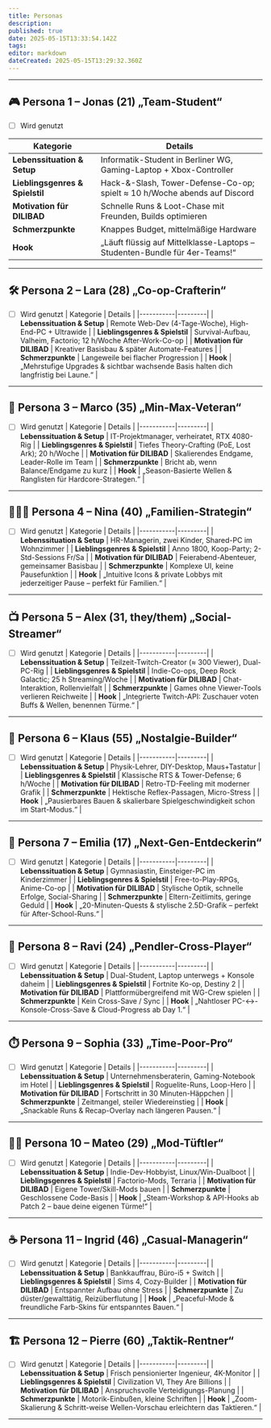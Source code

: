 ```yaml
---
title: Personas
description: 
published: true
date: 2025-05-15T13:33:54.142Z
tags: 
editor: markdown
dateCreated: 2025-05-15T13:29:32.360Z
---
```


---
## 🎮 Persona 1 – Jonas (21) „Team-Student“ 
- [ ] Wird genutzt

| Kategorie | Details |
|-----------|---------|
| **Lebenssituation & Setup** | Informatik-Student in Berliner WG, Gaming-Laptop + Xbox-Controller |
| **Lieblingsgenres & Spielstil** | Hack-&-Slash, Tower-Defense-Co-op; spielt ≈ 10 h/Woche abends auf Discord |
| **Motivation für DILIBAD** | Schnelle Runs & Loot-Chase mit Freunden, Builds optimieren |
| **Schmerzpunkte** | Knappes Budget, mittelmäßige Hardware |
| **Hook** | „Läuft flüssig auf Mittelklasse-Laptops – Studenten-Bundle für 4er-Teams!“ |
---
## 🛠️ Persona 2 – Lara (28) „Co-op-Crafterin“ 
- [ ] Wird genutzt
| Kategorie | Details |
|-----------|---------|
| **Lebenssituation & Setup** | Remote Web-Dev (4-Tage-Woche), High-End-PC + Ultrawide |
| **Lieblingsgenres & Spielstil** | Survival-Aufbau, Valheim, Factorio; 12 h/Woche After-Work-Co-op |
| **Motivation für DILIBAD** | Kreativer Basisbau & später Automate-Features |
| **Schmerzpunkte** | Langeweile bei flacher Progression |
| **Hook** | „Mehrstufige Upgrades & sichtbar wachsende Basis halten dich langfristig bei Laune.“ |
---
## 🧮 Persona 3 – Marco (35) „Min-Max-Veteran“ 
- [ ] Wird genutzt
| Kategorie | Details |
|-----------|---------|
| **Lebenssituation & Setup** | IT-Projektmanager, verheiratet, RTX 4080-Rig |
| **Lieblingsgenres & Spielstil** | Tiefes Theory-Crafting (PoE, Lost Ark); 20 h/Woche |
| **Motivation für DILIBAD** | Skalierendes Endgame, Leader-Rolle im Team |
| **Schmerzpunkte** | Bricht ab, wenn Balance/Endgame zu kurz |
| **Hook** | „Season-Basierte Wellen & Ranglisten für Hardcore-Strategen.“ |
---
## 👨‍👩‍👧 Persona 4 – Nina (40) „Familien-Strategin“
- [ ] Wird genutzt
| Kategorie | Details |
|-----------|---------|
| **Lebenssituation & Setup** | HR-Managerin, zwei Kinder, Shared-PC im Wohnzimmer |
| **Lieblingsgenres & Spielstil** | Anno 1800, Koop-Party; 2-Std-Sessions Fr/Sa |
| **Motivation für DILIBAD** | Feierabend-Abenteuer, gemeinsamer Basisbau |
| **Schmerzpunkte** | Komplexe UI, keine Pausefunktion |
| **Hook** | „Intuitive Icons & private Lobbys mit jederzeitiger Pause – perfekt für Familien.“ |
---
## 📺 Persona 5 – Alex (31, they/them) „Social-Streamer“  
- [ ] Wird genutzt
| Kategorie | Details |
|-----------|---------|
| **Lebenssituation & Setup** | Teilzeit-Twitch-Creator (≈ 300 Viewer), Dual-PC-Rig |
| **Lieblingsgenres & Spielstil** | Indie-Co-ops, Deep Rock Galactic; 25 h Streaming/Woche |
| **Motivation für DILIBAD** | Chat-Interaktion, Rollenvielfalt |
| **Schmerzpunkte** | Games ohne Viewer-Tools verlieren Reichweite |
| **Hook** | „Integrierte Twitch-API: Zuschauer voten Buffs & Wellen, benennen Türme.“ |
---
## 🧓 Persona 6 – Klaus (55) „Nostalgie-Builder“  
- [ ] Wird genutzt
| Kategorie | Details |
|-----------|---------|
| **Lebenssituation & Setup** | Physik-Lehrer, DIY-Desktop, Maus+Tastatur |
| **Lieblingsgenres & Spielstil** | Klassische RTS & Tower-Defense; 6 h/Woche |
| **Motivation für DILIBAD** | Retro-TD-Feeling mit moderner Grafik |
| **Schmerzpunkte** | Hektische Reflex-Passagen, Micro-Stress |
| **Hook** | „Pausierbares Bauen & skalierbare Spielgeschwindigkeit schon im Start-Modus.“ |
---
## 🌟 Persona 7 – Emilia (17) „Next-Gen-Entdeckerin“ 
- [ ] Wird genutzt
| Kategorie | Details |
|-----------|---------|
| **Lebenssituation & Setup** | Gymnasiastin, Einsteiger-PC im Kinderzimmer |
| **Lieblingsgenres & Spielstil** | Free-to-Play-RPGs, Anime-Co-op |
| **Motivation für DILIBAD** | Stylische Optik, schnelle Erfolge, Social-Sharing |
| **Schmerzpunkte** | Eltern-Zeitlimits, geringe Geduld |
| **Hook** | „20-Minuten-Quests & stylische 2.5D-Grafik – perfekt für After-School-Runs.“ |
---
## 🚄 Persona 8 – Ravi (24) „Pendler-Cross-Player“  
- [ ] Wird genutzt
| Kategorie | Details |
|-----------|---------|
| **Lebenssituation & Setup** | Dual-Student, Laptop unterwegs + Konsole daheim |
| **Lieblingsgenres & Spielstil** | Fortnite Ko-op, Destiny 2 |
| **Motivation für DILIBAD** | Plattformübergreifend mit WG-Crew spielen |
| **Schmerzpunkte** | Kein Cross-Save / Sync |
| **Hook** | „Nahtloser PC-↔-Konsole-Cross-Save & Cloud-Progress ab Day 1.“ |
---
## ⏱️ Persona 9 – Sophia (33) „Time-Poor-Pro“ 
- [ ] Wird genutzt
| Kategorie | Details |
|-----------|---------|
| **Lebenssituation & Setup** | Unternehmens­beraterin, Gaming-Notebook im Hotel |
| **Lieblingsgenres & Spielstil** | Roguelite-Runs, Loop-Hero |
| **Motivation für DILIBAD** | Fortschritt in 30 Minuten-Häppchen |
| **Schmerzpunkte** | Zeitmangel, steiler Wiedereinstieg |
| **Hook** | „Snackable Runs & Recap-Overlay nach längeren Pausen.“ |
---
## 🧑‍💻 Persona 10 – Mateo (29) „Mod-Tüftler“  
- [ ] Wird genutzt
| Kategorie | Details |
|-----------|---------|
| **Lebenssituation & Setup** | Indie-Dev-Hobbyist, Linux/Win-Dualboot |
| **Lieblingsgenres & Spielstil** | Factorio-Mods, Terraria |
| **Motivation für DILIBAD** | Eigene Tower/Skill-Mods bauen |
| **Schmerzpunkte** | Geschlossene Code-Basis |
| **Hook** | „Steam-Workshop & API-Hooks ab Patch 2 – baue deine eigenen Türme!“ |
---
## ☕ Persona 11 – Ingrid (46) „Casual-Managerin“  
- [ ] Wird genutzt
| Kategorie | Details |
|-----------|---------|
| **Lebenssituation & Setup** | Bankkauffrau, Büro-i5 + Switch |
| **Lieblingsgenres & Spielstil** | Sims 4, Cozy-Builder |
| **Motivation für DILIBAD** | Entspannter Aufbau ohne Stress |
| **Schmerzpunkte** | Zu düster/gewalttätig, Reizüberflutung |
| **Hook** | „Peaceful-Mode & freundliche Farb-Skins für entspanntes Bauen.“ |
---
## 🏗️ Persona 12 – Pierre (60) „Taktik-Rentner“  
- [ ] Wird genutzt
| Kategorie | Details |
|-----------|---------|
| **Lebenssituation & Setup** | Frisch pensionierter Ingenieur, 4K-Monitor |
| **Lieblingsgenres & Spielstil** | Civilization VI, They Are Billions |
| **Motivation für DILIBAD** | Anspruchsvolle Verteidigungs-Planung |
| **Schmerzpunkte** | Motorik-Einbußen, kleine Schriften |
| **Hook** | „Zoom-Skalierung & Schritt-weise Wellen-Vorschau erleichtern das Taktieren.“ |
---
